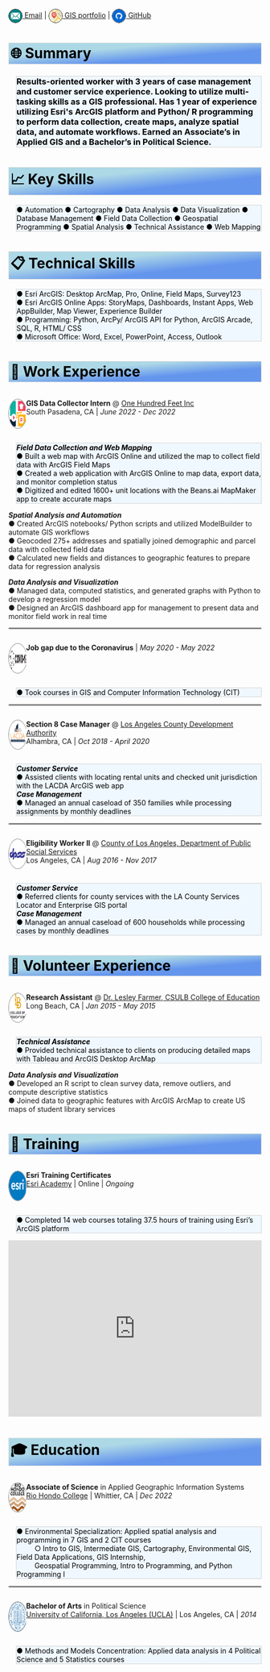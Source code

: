 <style>
img {
  border: .5px solid black;
  vertical-align: middle;
  border-radius: 50%;
  width: 26px;
  height: 26px;}
.section {
  border: 1px ridge gainsboro;
  background: linear-gradient(to bottom right, lightblue, lightblue, cornflowerblue, cornflowerblue);
  color: black;
  padding: 3px;}  
.tab { 
  margin-left: 15px;
  border: 1px ridge lightgray;
  background-color: aliceblue;
  color: black;}
  /* Create two unequal columns that float next to each other */
.column {
  float: left;
  padding: 0px;}
.left {
  width: 7%;}
.right {
  width: 93%;}
/* Clear floats after the columns */
.row:after {
  content: "";
  display: table;
  clear: both;}
.avatar {
  border: .5px solid gray;
  vertical-align: middle;
  width: 57.5px;
  height: 57.5px;
  border-radius: 50%;}
hr.solid {
  height: 1px;
  background-color: gray;
  border: 1px solid gray;
  border-radius: 5px}
</style>
[![email](/pics/email.svg) Email](mailto:chavezleobardo@hotmail.com) | [![gis](/pics/map.svg) GIS portfolio](https://chavezleobardo.wixsite.com/portfolio/) | [![github](/pics/github.svg) GitHub](https://github.com/geo-leo/)

<h1 class='section'>🌐 Summary</h1>
<h3 class='tab'> Results-oriented worker with 3 years of case management and customer service experience. Looking to utilize multi-tasking skills as a GIS professional. Has 1 year of experience utilizing Esri's ArcGIS platform and Python/ R programming to perform data collection, create maps, analyze spatial data, and automate workflows. Earned an Associate’s in Applied GIS and a Bachelor’s in Political Science. </h3>

<h1 class='section'>📈 Key Skills</h1> 
<p class='tab'>
● Automation ● Cartography ● Data Analysis ● Data Visualization ● Database Management ● Field Data Collection ● Geospatial Programming ● Spatial Analysis ● Technical Assistance ● Web Mapping 
</p>

<h1 class='section'>📋 Technical Skills</h1>
<p class='tab'> 
● Esri ArcGIS: Desktop ArcMap, Pro, Online, Field Maps, Survey123 <br>
● Esri ArcGIS Online Apps: StoryMaps, Dashboards, Instant Apps, Web AppBuilder, Map Viewer, Experience Builder <br>
● Programming: Python, ArcPy/ ArcGIS API for Python, ArcGIS Arcade, SQL, R, HTML/ CSS <br>
● Microsoft Office: Word, Excel, PowerPoint, Access, Outlook 
</p>

<h1 class='section'>💼 Work Experience</h1>

<div class="row">
  <div class="column left">
    <p align="left">
      <a href="https://www.beans.ai/">
        <img src="/pics/beansai.png" alt="100feet" class="avatar"/>
      </a> 
    </p> 
  </div>
  <div class="column right">
    <p>
      <strong>GIS Data Collector Intern</strong> @ <a href="https://www.beans.ai/"> One Hundred Feet Inc</a> <br>
      South Pasadena, CA | <em>June 2022 - Dec 2022</em> 
    </p>
  </div>
</div>
<p class='tab'>
  <strong><em>Field Data Collection and Web Mapping</em></strong> <br>
  ● Built a web map with ArcGIS Online and utilized the map to collect field data with ArcGIS Field Maps <br>
  ● Created a web application with ArcGIS Online to map data, export data, and monitor completion status <br>
  ● Digitized and edited 1600+ unit locations with the Beans.ai MapMaker app to create accurate maps <br>

  <strong><em>Spatial Analysis and Automation</em></strong> <br>
  ● Created ArcGIS notebooks/ Python scripts and utilized ModelBuilder to automate GIS workflows <br>
  ● Geocoded 275+ addresses and spatially joined demographic and parcel data with collected field data <br> 
  ● Calculated new fields and distances to geographic features to prepare data for regression analysis <br>
  
  <strong><em>Data Analysis and Visualization</em></strong> <br>
  ● Managed data, computed statistics, and generated graphs with Python to develop a regression model <br>
  ● Designed an ArcGIS dashboard app for management to present data and monitor field work in real time 
</p>

<hr class="solid">

<div class="row">
  <div class="column left">
    <p align="left">
      <a href="https://en.wikipedia.org/wiki/COVID-19">
        <img src="/pics/covid.svg" alt="covid" class="avatar"/> 
      </a> 
    </p> 
  </div>
  <div class="column right">
    <p>
      <strong>Job gap due to the Coronavirus</strong> | <em>May 2020 - May 2022</em> 
    </p>
  </div>
</div>
<p class='tab'>
  ● Took courses in GIS and Computer Information Technology (CIT) 
</p>

<hr class="solid">

<div class="row">
  <div class="column left">
    <p align="left">
      <a href="https://www.lacda.org/">
        <img src="/pics/lacda.jpg" alt="lacda" class="avatar"/> 
      </a> 
    </p>  
  </div>
  <div class="column right">
    <p><strong>Section 8 Case Manager</strong> @ <a href="https://www.lacda.org/"> Los Angeles County Development Authority</a> <br>
    Alhambra, CA | <em>Oct 2018 - April 2020</em> </p>
  </div>
</div>
<p class='tab'>
  <strong><em>Customer Service</em></strong> <br>
  ● Assisted clients with locating rental units and checked unit jurisdiction with the LACDA ArcGIS web app <br>
  <strong><em>Case Management</em></strong> <br>
  ● Managed an annual caseload of 350 families while processing assignments by monthly deadlines 
</p>

<hr class="solid">

<div class="row">
  <div class="column left">
    <p align="left">
      <a href="https://dpss.lacounty.gov/en.html">
        <img src="dpss.png" alt="dpss" class="avatar"/> 
      </a> 
    </p>
  </div>
  <div class="column right">
    <p><strong>Eligibility Worker II</strong> @ <a href="https://www.lacda.org/"> County of Los Angeles, Department of Public Social Services</a> <br>
    Los Angeles, CA | <em>Aug 2016 - Nov 2017</em> 
    </p>
  </div>
</div>
<p class='tab'>
  <strong><em>Customer Service</em></strong> <br>
  ● Referred clients for county services with the LA County Services Locator and Enterprise GIS portal <br>
  <strong><em>Case Management</em></strong> <br>
  ● Managed an annual caseload of 600 households while processing cases by monthly deadlines 
</p>

<h1 class='section'>📝 Volunteer Experience</h1>

<div class="row">
  <div class="column left">
    <p align="left">
      <a href="https://www.csulb.edu/college-of-education/teacher-librarian-services-credential/page/lesley-farmer">
        <img src="long%20beach2.png" alt="csulb coe" class="avatar"/> 
      </a> 
    </p> 
  </div>
  <div class="column right">
    <p><strong>Research Assistant</strong> @ <a href="https://www.csulb.edu/college-of-education/teacher-librarian-services-credential/page/lesley-farmer"> Dr. Lesley Farmer, CSULB College of Education</a> <br>
    Long Beach, CA | <em>Jan 2015 - May 2015</em> 
    </p>
  </div>
</div>
<p class='tab'>
  <strong><em>Technical Assistance</em></strong> <br>
  ● Provided technical assistance to clients on producing detailed maps with Tableau and ArcGIS Desktop ArcMap <br>
  
  <strong><em>Data Analysis and Visualization</em></strong> <br>
  ● Developed an R script to clean survey data, remove outliers, and compute descriptive statistics <br>
  ● Joined data to geographic features with ArcGIS ArcMap to create US maps of student library services 
</p>


<h1 class='section'>📓 Training</h1>

<div class="row">
  <div class="column left">
    <p align="left">
      <a href="https://www.esri.com/training/">
        <img src="esri.png" alt="esri" class="avatar"/> 
      </a> 
    </p>
  </div>
  <div class="column right">
    <p><strong>Esri Training Certificates</strong> <br> 
      <a href="https://www.esri.com/training/"> Esri Academy</a> | Online | <em>Ongoing</em> 
    </p>
  </div>
</div>
<p class='tab'>
  ● Completed 14 web courses totaling 37.5 hours of training using Esri’s ArcGIS platform 
</p>
<iframe width="100%" height="350" src="https://datastudio.google.com/embed/reporting/fb3f8c62-e8da-41bf-ac34-2a70012fd5b0/page/jqp5C" frameborder="0" style="border:0" allowfullscreen></iframe>


<h1 class='section'>🎓 Education</h1>

<div class="row">
  <div class="column left">
    <p align="left">
      <a href="https://www.riohondo.edu/">
        <img src="/pics/riohondo.svg" alt="riohondo" class="avatar"/> 
      </a> 
    </p> 
  </div>
  <div class="column right">
    <p><strong>Associate of Science</strong> in Applied Geographic Information Systems <br>
      <a href="https://www.riohondo.edu/"> Rio Hondo College</a> | Whittier, CA | <em>Dec 2022</em> 
    </p>
  </div>
</div>
<p class='tab'>
  ● Environmental Specialization: Applied spatial analysis and programming in 7 GIS and 2 CIT courses <br> &emsp; &emsp;
    ○ Intro to GIS, Intermediate GIS, Cartography, Environmental GIS, Field Data Applications, GIS Internship, <br> &emsp; &emsp;
    Geospatial Programming, Intro to Programming, and Python Programming I
</p>

<hr class="solid">

<div class="row">
  <div class="column left">
    <p align="left">
      <a href="https://www.ucla.edu/">
        <img src="/pics/ucla.png" alt="ucla" class="avatar"/> 
      </a>
    </p> 
  </div>
  <div class="column right">
    <p><strong>Bachelor of Arts</strong> in Political Science <br>
      <a href="https://www.ucla.edu/"> University of California, Los Angeles (UCLA)</a> | Los Angeles, CA | <em>2014</em> 
    </p>
  </div>
</div>
<p class='tab'>
  ● Methods and Models Concentration: Applied data analysis in 4 Political Science and 5 Statistics courses 
</p>
